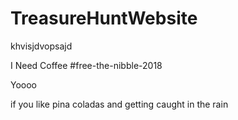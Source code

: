 # TreasureHuntWebsite

khvisjdvopsajd

I Need Coffee
#free-the-nibble-2018

Yoooo

if you like pina coladas
and getting caught in the rain
